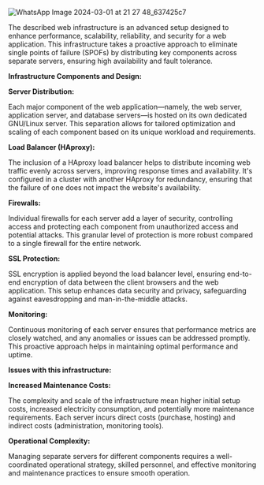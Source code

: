 
![WhatsApp Image 2024-03-01 at 21 27 48_637425c7](https://github.com/Estherkiguru/alx-system_engineering-devops/assets/138945105/6d55a23c-be76-451b-a7dd-e549e957c176)


The described web infrastructure is an advanced setup designed to enhance performance, scalability, reliability, and security for a web application. This infrastructure takes a proactive approach to eliminate single points of failure (SPOFs) by distributing key components across separate servers, ensuring high availability and fault tolerance.

**Infrastructure Components and Design:**

**Server Distribution:**

Each major component of the web application—namely, the web server, application server, and database servers—is hosted on its own dedicated GNU/Linux server. This separation allows for tailored optimization and scaling of each component based on its unique workload and requirements.

**Load Balancer (HAproxy):**
 
 The inclusion of a HAproxy load balancer helps to distribute incoming web traffic evenly across servers, improving response times and availability. It's configured in a cluster with another HAproxy for redundancy, ensuring that the failure of one does not impact the website's availability.

**Firewalls:**
 
 Individual firewalls for each server add a layer of security, controlling access and protecting each component from unauthorized access and potential attacks. This granular level of protection is more robust compared to a single firewall for the entire network.

**SSL Protection:**

SSL encryption is applied beyond the load balancer level, ensuring end-to-end encryption of data between the client browsers and the web application. This setup enhances data security and privacy, safeguarding against eavesdropping and man-in-the-middle attacks.

**Monitoring:**
 
 Continuous monitoring of each server ensures that performance metrics are closely watched, and any anomalies or issues can be addressed promptly. This proactive approach helps in maintaining optimal performance and uptime.


**Issues with this infrastructure:**

**Increased Maintenance Costs:**

The complexity and scale of the infrastructure mean higher initial setup costs, increased electricity consumption, and potentially more maintenance requirements. Each server incurs direct costs (purchase, hosting) and indirect costs (administration, monitoring tools).

**Operational Complexity:**

Managing separate servers for different components requires a well-coordinated operational strategy, skilled personnel, and effective monitoring and maintenance practices to ensure smooth operation.

